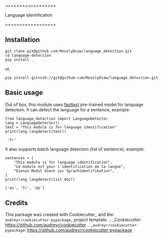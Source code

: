 ==================

Language identification

==================


Installation
--------
```
git clone git@github.com:MouslyDiaw/language_detection.git
cd language-detection
pip install .
```
or,

```
pip install git+ssh://git@github.com/MouslyDiaw/language_detection.git
```

Basic usage
--------
Out of box, this module uses [fasttext](https://fasttext.cc/docs/en/language-identification.html)
pre-trained model for language detection.
It can detect the language for a sentence, example:
``` 
from language_detection import LanguageDetector
lang = LanguageDetector()
text = "This module is for language identification"
print(lang.langdetect(text))
```
``` 'fr'```

It also supports batch language detection (list of sentence), example:

```
sentences = [
    "This module is for language identification",
    "Ce module est pour l'identification de la langue",
    "Dieses Modul dient zur Sprachidentifikation",
]
print(lang.langdetect(list_doc))
```

```
['en', 'fr', 'de']
```

Credits
-------

This package was created with Cookiecutter_ and the `audreyr/cookiecutter-pypackage`_ project template.
.. _Cookiecutter: https://github.com/audreyr/cookiecutter
.. _`audreyr/cookiecutter-pypackage`: https://github.com/audreyr/cookiecutter-pypackage
